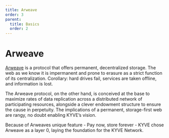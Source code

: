 ```yaml
---
title: Arweave
order: 3
parent:
  title: Basics
  order: 2
---
```


# Arweave

[Arweave](https://www.arweave.org/) is a protocol that offers permanent, decentralized storage. The web as
we know it is impermanent and prone to erasure as a strict function of its
centralization. Corollary: hard drives fail, services are taken offline, and information is lost.

The Arweave protocol, on the other hand, is conceived at the base to maximize rates of data
replication across a distributed network of participating resources, alongside a clever endowment structure to ensure the cause in perpetuity. The implications of a permanent, storage-first web are
rangy, no doubt enabling KYVE’s vision.

Because of Arweaves unique feature - Pay
now, store forever - KYVE chose Arweave as a layer 0, laying the foundation for the KYVE Network.
